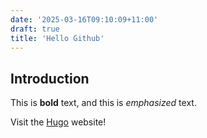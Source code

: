 ```yaml
---
date: '2025-03-16T09:10:09+11:00'
draft: true
title: 'Hello Github'
---
```

## Introduction

This is **bold** text, and this is *emphasized* text.

Visit the [Hugo](https://gohugo.io) website!